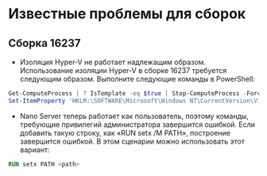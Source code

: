 # <a name="known-issues-for-insider-builds"></a>Известные проблемы для сборок

## <a name="build-16237"></a>Сборка 16237

- Изоляция Hyper-V не работает надлежащим образом. Использование изоляции Hyper-V в сборке 16237 требуется следующим образом. Выполните следующие команды в PowerShell:

```PowerShell
Get-ComputeProcess | ? IsTemplate -eq $true | Stop-ComputeProcess -Force
Set-ItemProperty 'HKLM:\SOFTWARE\Microsoft\Windows NT\CurrentVersion\Virtualization\Containers\' -Name TemplateVmCount -Type dword -Value 0 -Force
```

- Nano Server теперь работает как пользователь, поэтому команды, требующие привилегий администратора завершится ошибкой. Если добавить такую строку, как «RUN setx /M PATH», построение завершится ошибкой. В этом сценарии можно использовать этот вариант:

```dockerfile
RUN setx PATH <path>
```
